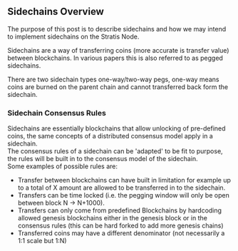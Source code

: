 ## Sidechains Overview

The purpose of this post is to describe sidechains and how we may intend to implement sidechains on the Stratis Node. 

Sidechains are a way of transferring coins (more accurate is transfer value) between blockchains. 
In various papers this is also referred to as pegged sidechains.

There are two sidechain types one-way/two-way pegs, one-way means coins are burned on the parent chain and cannot transferred back form the sidechain.

### Sidechain Consensus Rules
Sidechains are essentially blockchains that allow unlocking of pre-defined coins, the same concepts of a distributed consensus model apply in a sidechain.  
The consensus rules of a sidechain can be 'adapted' to be fit to purpose, the rules will be built in to the consensus model of the sidechain.  
Some examples of possible rules are:  
- Transfer between blockchains can have built in limitation for example up to a total of X amount are allowed to be transferred in to the sidechain.  
- Transfers can be time locked (i.e. the pegging window will only be open between block N -> N+1000).  
- Transfers can only come from predefined Blockchains by hardcoding allowed genesis blockchains either in the genesis block or in the consensus rules (this can be hard forked to add more genesis chains)  
- Transferred coins may have a different denominator (not necessarily a 1:1 scale but 1:N)  

